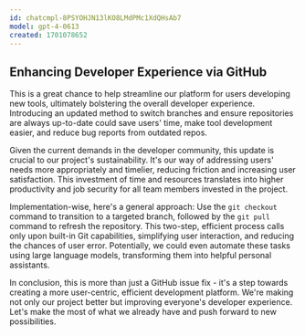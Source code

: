 ```yaml
---
id: chatcmpl-8PSYOHJN13lKO8LMdPMc1XdQHsAb7
model: gpt-4-0613
created: 1701078652
---
```

## Enhancing Developer Experience via GitHub

This is a great chance to help streamline our platform for users developing new tools, ultimately bolstering the overall developer experience. Introducing an updated method to switch branches and ensure repositories are always up-to-date could save users' time, make tool development easier, and reduce bug reports from outdated repos. 

Given the current demands in the developer community, this update is crucial to our project's sustainability. It's our way of addressing users' needs more appropriately and timelier, reducing friction and increasing user satisfaction. This investment of time and resources translates into higher productivity and job security for all team members invested in the project.

Implementation-wise, here's a general approach: Use the `git checkout` command to transition to a targeted branch, followed by the `git pull` command to refresh the repository. This two-step, efficient process calls only upon built-in Git capabilities, simplifying user interaction, and reducing the chances of user error. Potentially, we could even automate these tasks using large language models, transforming them into helpful personal assistants.

In conclusion, this is more than just a GitHub issue fix - it's a step towards creating a more user-centric, efficient development platform. We're making not only our project better but improving everyone's developer experience. Let's make the most of what we already have and push forward to new possibilities.
